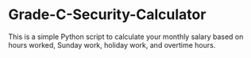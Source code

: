 # Grade-C-Security-Calculator
This is a simple Python script to calculate your monthly salary based on hours worked, Sunday work, holiday work, and overtime hours.
